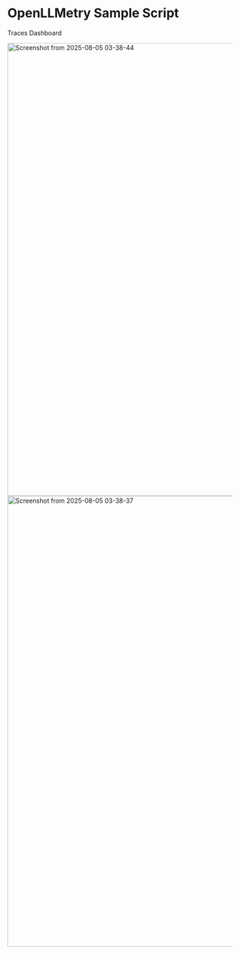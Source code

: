 # OpenLLMetry Sample Script

Traces Dashboard

<img width="1920" height="1015" alt="Screenshot from 2025-08-05 03-38-44" src="https://github.com/user-attachments/assets/6309ef1e-9ed0-4484-b90e-59cd4e74729e" />

<img width="1920" height="1010" alt="Screenshot from 2025-08-05 03-38-37" src="https://github.com/user-attachments/assets/850fb01e-b495-4170-aef7-d4a5b66f7a37" />
